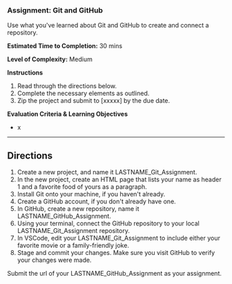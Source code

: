 ### Assignment: Git and GitHub

Use what you've learned about Git and GitHub to create and connect a repository.

**Estimated Time to Completion:** 30 mins

**Level of Complexity:** Medium

**Instructions**
1. Read through the directions below. 
2. Complete the necessary elements as outlined.
3. Zip the project and submit to [xxxxx] by the due date.

**Evaluation Criteria & Learning Objectives**
- x

---

## Directions
1. Create a new project, and name it LASTNAME_Git_Assignment.
2. In the new project, create an HTML page that lists your name as header 1 and a favorite food of yours as a paragraph.
3. Install Git onto your machine, if you haven't already.
4. Create a GitHub account, if you don't already have one.
5. In GitHub, create a new repository, name it LASTNAME_GitHub_Assignment.
6. Using your terminal, connect the GitHub repository to your local LASTNAME_Git_Assignment repository.
7. In VSCode, edit your LASTNAME_Git_Assignment to include either your favorite movie or a family-friendly joke.
8. Stage and commit your changes. Make sure you visit GitHub to verify your changes were made.
  
Submit the url of your LASTNAME_GitHub_Assignment as your assignment.
